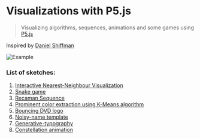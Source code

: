 # Visualizations with P5.js
> Visualizing algorithms, sequences, animations and some games using [P5.js](https://p5js.org/) 

Inspired by [Daniel Shiffman](https://www.youtube.com/user/shiffman)

![Example](https://user-images.githubusercontent.com/24846546/97699370-05566580-1ad0-11eb-97ab-7d6ca522fb48.gif)

### List of sketches:
1. [Interactive Nearest-Neighbour  Visualization](https://mukulkhanna.github.io/Visualizations-with-p5js/Interactive%20Nearest-Neighbour%20%20Visualization/)
2. [Snake game](https://mukulkhanna.github.io/Visualizations-with-p5js/Snake%20game)
3. [Recaman Sequence](https://mukulkhanna.github.io/Visualizations-with-p5js/Recaman%20Sequence)
4. [Prominent color extraction using K-Means algorithm](https://mukulkhanna.github.io/Visualizations-with-p5js/Prominent%20color%20extraction%20using%20K-Means%20algorithm/)
5. [Bouncing DVD logo](https://mukulkhanna.github.io/Visualizations-with-p5js/Bouncing%20DVD%20logo/)
6. [Noisy-name template](https://mukulkhanna.github.io/Visualizations-with-p5js/Noisy-name%20template)
7. [Generative-typography](https://mukulkhanna.github.io/generative-typography/) 
8. [Constellation animation](https://mukulkhanna.github.io/Visualizations-with-p5js/Constellation-like%20animation)
